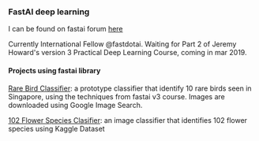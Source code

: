 ### FastAI deep learning 

I can be found on fastai forum [here](https://forums.fast.ai/u/wyquek)

Currently International Fellow @fastdotai. Waiting for Part 2 of Jeremy Howard's version 3 Practical Deep Learning Course, coming in mar 2019.

#### Projects using fastai library


[Rare Bird Classifier](https://github.com/qwyeow/FastAI/blob/master/Singapore_Rare_Birds_Classifier-Prototype.ipynb): a prototype classifier that identify 10 rare birds seen in Singapore, using the techniques from fastai v3 course. Images are downloaded using Google Image Search.

[102 Flower Species Clasifier](https://github.com/qwyeow/FastAI/blob/master/Kaggle_102_Flowers_Diff_Species.ipynb): an image classifier that identifies 102 flower species using Kaggle Dataset

